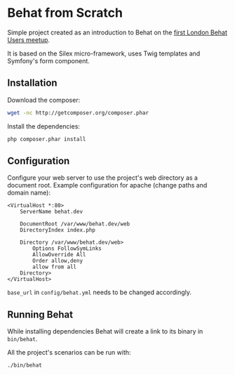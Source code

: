 Behat from Scratch
==================

Simple project created as an introduction to Behat on the [first London Behat Users meetup](http://www.meetup.com/London-BEHAT-PHPSpec-user-group-for-Developers-Testers/events/46923902/).

It is based on the Silex micro-framework, uses Twig templates and Symfony's form component.

Installation
------------

Download the composer:

```bash
wget -nc http://getcomposer.org/composer.phar
```

Install the dependencies:

```bash
php composer.phar install
```

Configuration
-------------

Configure your web server to use the project's web directory as a document root.
Example configuration for apache (change paths and domain name):

```
<VirtualHost *:80>
    ServerName behat.dev

    DocumentRoot /var/www/behat.dev/web
    DirectoryIndex index.php

    Directory /var/www/behat.dev/web>
        Options FollowSymLinks
        AllowOverride All
        Order allow,deny
        allow from all
    Directory>
</VirtualHost>
```

`base_url` in `config/behat.yml` needs to be changed accordingly.

Running Behat
-------------

While installing dependencies Behat will create a link to its binary in `bin/behat`.

All the project's scenarios can be run with:

```bash
./bin/behat
```

